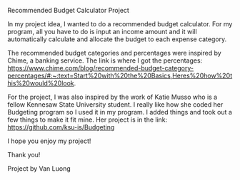 Recommended Budget Calculator Project

In my project idea, I wanted to do a recommended budget calculator. For my program, all you have to do is input an income amount and it will automatically calculate and allocate the budget to each expense category. 

The recommended budget categories and percentages were inspired by Chime, a banking service. The link is where I got the percentages:
https://www.chime.com/blog/recommended-budget-category-percentages/#:~:text=Start%20with%20the%20Basics,Heres%20how%20this%20would%20look.

For the project, I was also inspired by the work of Katie Musso who is a fellow Kennesaw State University student. I really like how she coded her Budgeting program so I used it in my program. I added things and took out a few things to make it fit mine. Her project is in the link:
https://github.com/ksu-is/Budgeting

I hope you enjoy my project! 

Thank you!

Project by Van Luong
